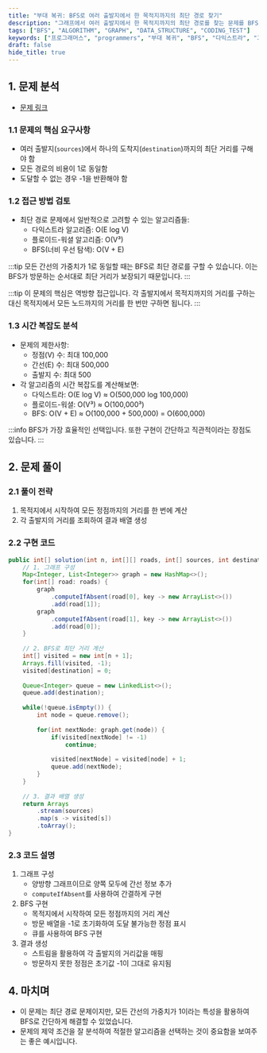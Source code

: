 ```yaml
---
title: "부대 복귀: BFS로 여러 출발지에서 한 목적지까지의 최단 경로 찾기"
description: "그래프에서 여러 출발지에서 한 목적지까지의 최단 경로를 찾는 문제를 BFS로 해결하는 방법을 알아봅니다. 다익스트라와 BFS의 시간 복잡도를 비교하고, 최적의 알고리즘을 선택하는 과정을 설명합니다."
tags: ["BFS", "ALGORITHM", "GRAPH", "DATA_STRUCTURE", "CODING_TEST"]
keywords: ["프로그래머스", "programmers", "부대 복귀", "BFS", "다익스트라", "그래프", "알고리즘", "코딩테스트", "shortest path", "breadth first search", "graph"]
draft: false
hide_title: true
---
```


## 1. 문제 분석

- [문제 링크](https://programmers.co.kr/learn/courses/30/lessons/132266)

### 1.1 문제의 핵심 요구사항
- 여러 출발지(`sources`)에서 하나의 도착지(`destination`)까지의 최단 거리를 구해야 함
- 모든 경로의 비용이 1로 동일함
- 도달할 수 없는 경우 -1을 반환해야 함

### 1.2 접근 방법 검토

- 최단 경로 문제에서 일반적으로 고려할 수 있는 알고리즘들:
    - 다익스트라 알고리즘: O(E log V)
    - 플로이드-워셜 알고리즘: O(V³)
    - BFS(너비 우선 탐색): O(V + E)

:::tip
모든 간선의 가중치가 1로 동일할 때는 BFS로 최단 경로를 구할 수 있습니다. 이는 BFS가 방문하는 순서대로 최단 거리가 보장되기 때문입니다.
:::

:::tip
이 문제의 핵심은 역방향 접근입니다. 각 출발지에서 목적지까지의 거리를 구하는 대신 목적지에서 모든 노드까지의 거리를 한 번만 구하면 됩니다.
:::


### 1.3 시간 복잡도 분석

- 문제의 제한사항:
    - 정점(V) 수: 최대 100,000
    - 간선(E) 수: 최대 500,000
    - 출발지 수: 최대 500
- 각 알고리즘의 시간 복잡도를 계산해보면:
  - 다익스트라: O(E log V) ≈ O(500,000 log 100,000)
  - 플로이드-워셜: O(V³) ≈ O(100,000³)
  - BFS: O(V + E) ≈ O(100,000 + 500,000) = O(600,000)

:::info
BFS가 가장 효율적인 선택입니다. 또한 구현이 간단하고 직관적이라는 장점도 있습니다.
:::

## 2. 문제 풀이

### 2.1 풀이 전략
1. 목적지에서 시작하여 모든 정점까지의 거리를 한 번에 계산
2. 각 출발지의 거리를 조회하여 결과 배열 생성

### 2.2 구현 코드

```java
public int[] solution(int n, int[][] roads, int[] sources, int destination) {
    // 1. 그래프 구성
    Map<Integer, List<Integer>> graph = new HashMap<>();
    for(int[] road: roads) {    
        graph
            .computeIfAbsent(road[0], key -> new ArrayList<>())
            .add(road[1]);
        graph
            .computeIfAbsent(road[1], key -> new ArrayList<>())
            .add(road[0]);
    }
    
    // 2. BFS로 최단 거리 계산
    int[] visited = new int[n + 1];
    Arrays.fill(visited, -1);
    visited[destination] = 0;
    
    Queue<Integer> queue = new LinkedList<>();
    queue.add(destination);
    
    while(!queue.isEmpty()) {
        int node = queue.remove();
        
        for(int nextNode: graph.get(node)) {
            if(visited[nextNode] != -1) 
                continue;
            
            visited[nextNode] = visited[node] + 1;
            queue.add(nextNode);
        }
    }
    
    // 3. 결과 배열 생성
    return Arrays
        .stream(sources)
        .map(s -> visited[s])
        .toArray();
}
```

### 2.3 코드 설명

1. 그래프 구성
    - 양방향 그래프이므로 양쪽 모두에 간선 정보 추가
    - `computeIfAbsent`를 사용하여 간결하게 구현
2. BFS 구현
    - 목적지에서 시작하여 모든 정점까지의 거리 계산
    - 방문 배열을 -1로 초기화하여 도달 불가능한 정점 표시
    - 큐를 사용하여 BFS 구현
3. 결과 생성
    - 스트림을 활용하여 각 출발지의 거리값을 매핑
    - 방문하지 못한 정점은 초기값 -1이 그대로 유지됨

## 4. 마치며

- 이 문제는 최단 경로 문제이지만, 모든 간선의 가중치가 1이라는 특성을 활용하여 BFS로 간단하게 해결할 수 있었습니다. 
- 문제의 제약 조건을 잘 분석하여 적절한 알고리즘을 선택하는 것이 중요함을 보여주는 좋은 예시입니다.